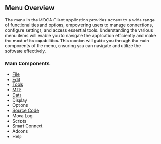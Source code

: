 ## Menu Overview

The menu in the MOCA Client application provides access to a wide range of functionalities and options, empowering users to manage connections, configure settings, and access essential tools. Understanding the various menu items will enable you to navigate the application efficiently and make the most of its capabilities. This section will guide you through the main components of the menu, ensuring you can navigate and utilize the software effectively.

### Main Components

- [File](./menu-overview/file.md)
- [Edit](./menu-overview/edit.md)
- [Tools](./menu-overview/tools.md)
- [MTF](./menu-overview/mtf.md)
- [Data](./menu-overview/data.md)
- Display
- Options
- [Source Code](./menu-overview/msa.md)
- Moca Log
- Scripts
- Smart Connect
- Addons
- Help
